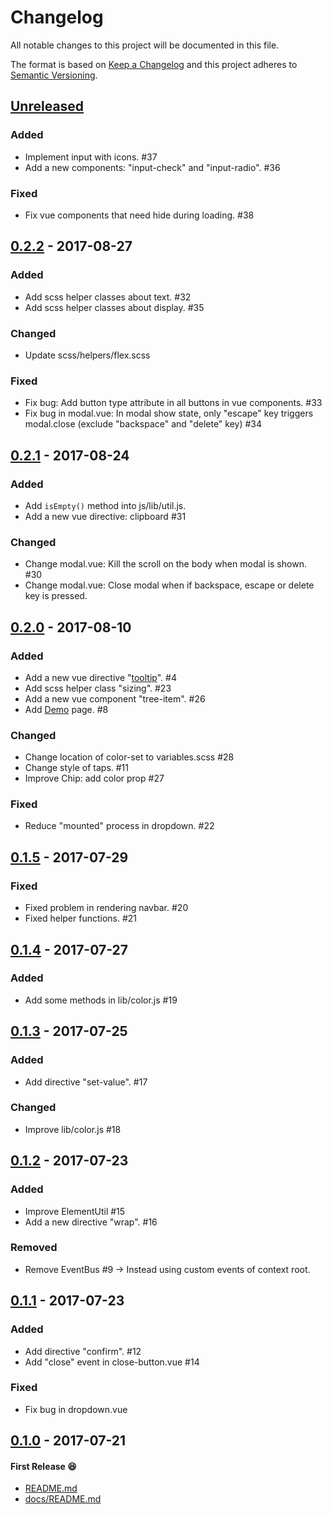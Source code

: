 # Changelog
All notable changes to this project will be documented in this file.

The format is based on [Keep a Changelog](http://keepachangelog.com/en/1.0.0/)
and this project adheres to [Semantic Versioning](http://semver.org/spec/v2.0.0.html).

## [Unreleased]
### Added
- Implement input with icons. #37
- Add a new components: "input-check" and "input-radio". #36

### Fixed
- Fix vue components that need hide during loading. #38

## [0.2.2] - 2017-08-27
### Added
- Add scss helper classes about text. #32
- Add scss helper classes about display. #35

### Changed
- Update scss/helpers/flex.scss

### Fixed
- Fix bug: Add button type attribute in all buttons in vue components. #33
- Fix bug in modal.vue: In modal show state, only "escape" key triggers modal.close (exclude "backspace" and "delete" key) #34

## [0.2.1] - 2017-08-24
### Added
- Add `isEmpty()` method into js/lib/util.js.
- Add a new vue directive: clipboard #31

### Changed
- Change modal.vue: Kill the scroll on the body when modal is shown. #30
- Change modal.vue: Close modal when if backspace, escape or delete key is pressed.

## [0.2.0] - 2017-08-10
### Added
- Add a new vue directive "[tooltip](https://github.com/archco/moss-ui/blob/master/docs/directives.md#tooltip)". #4
- Add scss helper class "sizing". #23
- Add a new vue component "tree-item". #26
- Add [Demo](https://archco.github.io/moss-ui/) page. #8

### Changed
- Change location of color-set to variables.scss #28
- Change style of taps. #11
- Improve Chip: add color prop #27

### Fixed
- Reduce "mounted" process in dropdown. #22

## [0.1.5] - 2017-07-29
### Fixed
- Fixed problem in rendering navbar. #20
- Fixed helper functions. #21

## [0.1.4] - 2017-07-27
### Added
- Add some methods in lib/color.js #19

## [0.1.3] - 2017-07-25
### Added
- Add directive "set-value". #17

### Changed
- Improve lib/color.js #18

## [0.1.2] - 2017-07-23
### Added
- Improve ElementUtil #15
- Add a new directive "wrap". #16

### Removed
- Remove EventBus #9 -> Instead using custom events of context root.

## [0.1.1] - 2017-07-23
### Added
- Add directive "confirm". #12
- Add "close" event in close-button.vue #14

### Fixed
- Fix bug in dropdown.vue

## [0.1.0] - 2017-07-21
#### First Release 😆
- [README.md](README.md)
- [docs/README.md](docs/README.md)

[Unreleased]: https://github.com/archco/moss-ui/compare/v0.2.2...HEAD
[0.2.2]: https://github.com/archco/moss-ui/compare/v0.2.1...v0.2.2
[0.2.1]: https://github.com/archco/moss-ui/compare/v0.2.0...v0.2.1
[0.2.0]: https://github.com/archco/moss-ui/compare/v0.1.5...v0.2.0
[0.1.5]: https://github.com/archco/moss-ui/compare/v0.1.4...v0.1.5
[0.1.4]: https://github.com/archco/moss-ui/compare/v0.1.3...v0.1.4
[0.1.3]: https://github.com/archco/moss-ui/compare/v0.1.2...v0.1.3
[0.1.2]: https://github.com/archco/moss-ui/compare/v0.1.1...v0.1.2
[0.1.1]: https://github.com/archco/moss-ui/compare/v0.1.0...v0.1.1
[0.1.0]: https://github.com/archco/moss-ui/compare/fec6b36...v0.1.0
